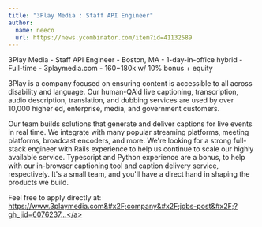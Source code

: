 ```yaml
---
title: "3Play Media : Staff API Engineer"
author:
  name: neeco
  url: https://news.ycombinator.com/item?id=41132589
---
```

3Play Media - Staff API Engineer - Boston, MA - 1-day-in-office hybrid - Full-time - 3playmedia.com - $160-$180k w&#x2F; 10% bonus + equity

3Play is a company focused on ensuring content is accessible to all across disability and language. Our human-QA&#x27;d live captioning, transcription, audio description, translation, and dubbing services are used by over 10,000 higher ed, enterprise, media, and government customers.

Our team builds solutions that generate and deliver captions for live events in real time. We integrate with many popular streaming platforms, meeting platforms, broadcast encoders, and more. We&#x27;re looking for a strong full-stack engineer with Rails experience to help us continue to scale our highly available service. Typescript and Python experience are a bonus, to help with our in-browser captioning tool and caption delivery service, respectively. It&#x27;s a small team, and you&#x27;ll have a direct hand in shaping the products we build.

Feel free to apply directly at: <a href="https:&#x2F;&#x2F;www.3playmedia.com&#x2F;company&#x2F;jobs-post&#x2F;?gh_jid=6076237003" rel="nofollow">https:&#x2F;&#x2F;www.3playmedia.com&#x2F;company&#x2F;jobs-post&#x2F;?gh_jid=6076237...</a>
